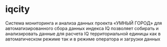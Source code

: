 # iqcity
Система мониторинга и анализа данных проекта «УМНЫЙ ГОРОД» для автоматизированного сбора данных индекса IQ позволяет собирать и анализировать данные для расчета IQ территориальной единицы как в автоматическом режиме так и в режиме оператора и загрузки данных
